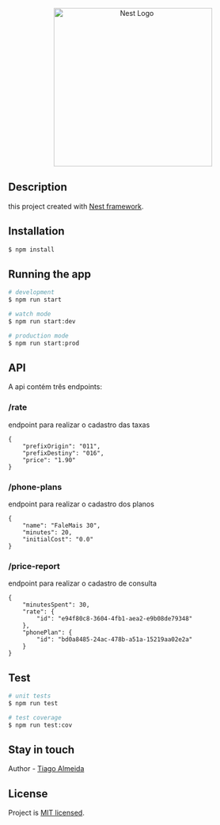 <p align="center">
  <a href="http://nestjs.com/" target="blank"><img src="https://nestjs.com/img/logo_text.svg" width="320" alt="Nest Logo" /></a>
</p>

## Description

this project created with [Nest framework](https://github.com/nestjs/nest).

## Installation

```bash
$ npm install
```

## Running the app

```bash
# development
$ npm run start

# watch mode
$ npm run start:dev

# production mode
$ npm run start:prod
```

## API
A api contém três endpoints:

### /rate
endpoint para realizar o cadastro das taxas
```
{
	"prefixOrigin": "011",
	"prefixDestiny": "016",
	"price": "1.90"
}
```

### /phone-plans
endpoint para realizar o cadastro dos planos
```
{
	"name": "FaleMais 30",
	"minutes": 20,
	"initialCost": "0.0"
}
```

### /price-report
endpoint para realizar o cadastro de consulta
```
{
	"minutesSpent": 30,
	"rate": {
		"id": "e94f80c8-3604-4fb1-aea2-e9b08de79348"
	},
	"phonePlan": {
		"id": "bd0a8485-24ac-478b-a51a-15219aa02e2a"
	}
}
```


## Test

```bash
# unit tests
$ npm run test

# test coverage
$ npm run test:cov
```

## Stay in touch

Author - [Tiago Almeida](https://github.com/tiagoha)

## License

Project is [MIT licensed](LICENSE).
